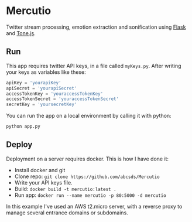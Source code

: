 # Mercutio
Twitter stream processing, emotion extraction and sonification using [Flask](http://flask.pocoo.org/) and [Tone.js](https://github.com/Tonejs/Tone.js).

## Run
This app requires twitter API keys, in a file called `myKeys.py`. After writing your keys as variables like these:
```python
apiKey = 'yourapiKey'
apiSecret = 'yourapiSecret'
accessTokenKey = 'youraccessTokenKey'
accessTokenSecret = 'youraccessTokenSecret'
secretKey = 'yoursecretKey'
```
You can run the app on a local environment by calling it with python:
```python
python app.py
```

## Deploy
Deployment on a server requires docker. This is how I have done it:

- Install docker and git
- Clone repo: `git clone https://github.com/abcsds/Mercutio`
- Write your API keys file.
- Build: `docker build -t mercutio:latest .`
- Run app: `docker run --name mercutio -p 80:5000 -d mercutio`

In this example I've used an AWS t2.micro server, with a reverse proxy to manage several entrance domains or subdomains.
